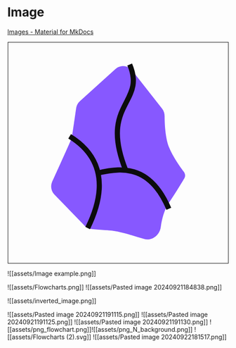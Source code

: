 # Image

[Images - Material for MkDocs](https://squidfunk.github.io/mkdocs-material/reference/images/)

<svg width="513" height="513" viewBox="0 0 513 513" fill="none" xmlns="http://www.w3.org/2000/svg">
<rect x="1.3186" y="1.39331" width="511" height="511" stroke="black"/>
<path d="M355.662 428.646C353.2 446.929 335.311 461.212 317.533 456.281C292.203 449.301 262.874 438.415 236.484 436.387C233.004 436.119 196.037 433.316 196.037 433.316C189.498 432.85 183.36 429.993 178.793 425.29L109.1 353.516C101.484 345.673 99.4221 333.977 103.898 324.002C103.898 324.002 146.992 229.286 148.593 224.361C150.193 219.435 156.067 176.476 159.548 153.397C160.47 147.281 163.49 141.675 168.088 137.538L250.533 63.3697C262.003 53.0514 279.807 54.5804 289.349 66.7034L358.607 154.688C362.526 159.668 364.534 165.856 364.563 172.192C364.642 188.861 366.018 223.085 375.233 245.128C384.199 266.569 400.652 289.725 409.251 301.119C412.551 305.492 413.056 311.406 410.269 316.122C404.2 326.398 392.209 346.128 375.233 371.443C363.53 388.897 358.107 410.473 355.662 428.646Z" fill="#8758FF"/>
<path d="M186.206 430.921C251.142 299.269 182.648 242.339 144.398 218.766" stroke="#0C0C0C" stroke-width="12"/>
<path d="M374.343 386.444C332.98 289.929 272.491 288.595 210.224 303.717" stroke="#0C0C0C" stroke-width="12"/>
<path d="M274.27 297.045C212.447 142.266 322.305 143.6 283.61 52.8673" stroke="#0C0C0C" stroke-width="12"/>
</svg>


![[assets/Image example.png]]

![[assets/Flowcharts.png]]
![[assets/Pasted image 20240921184838.png]]

![[assets/inverted_image.png]]

![[assets/Pasted image 20240921191115.png]]
![[assets/Pasted image 20240921191125.png]]
![[assets/Pasted image 20240921191130.png]]
![[assets/png_flowchart.png]]![[assets/png_N_background.png]]
![[assets/Flowcharts (2).svg]]
![[assets/Pasted image 20240922181517.png]]
